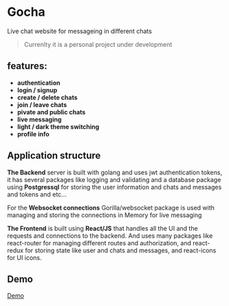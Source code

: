 # Gocha
Live chat website for messageing in different chats
> Currenlty it is a personal project under development 
## features:
- **authentication**
- **login / signup**
- **create / delete chats**
- **join / leave chats**
- **pivate and public chats**
- **live messaging**
- **light / dark theme switching**
- **profile info**
## Application structure
**The Backend** server is built with golang and uses jwt authentication tokens, it has several packages like logging and validating and a database package using **Postgressql** for storing the user information and chats and messages and tokens and etc...

For the **Websocket connections** Gorilla/websocket package is used with managing and storing the connections in Memory for live messaging

**The Frontend** is built using **React/JS** that handles all the UI and the requests and connections to the backend. And uses many packages like react-router for managing different routes and authorization, and react-redux for storing state like user and chats and messages, and react-icons for UI icons.
## Demo
[Demo](./gocha-demo.mp4)
